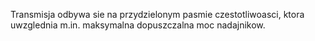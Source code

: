 Transmisja odbywa sie na przydzielonym pasmie czestotliwoasci, ktora uwzglednia m.in. maksymalna dopuszczalna moc nadajnikow.

